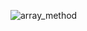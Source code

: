 
![array_method](https://github.com/SeniorAcademy/JavaScript/assets/151378391/db35586a-e351-44d4-94b1-3561a4248862)
